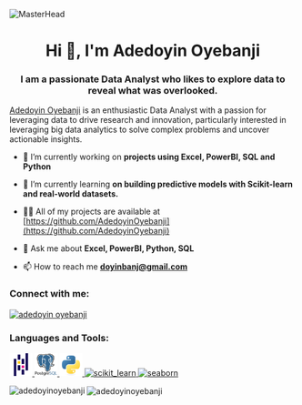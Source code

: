 ![MasterHead](https://github.com/user-attachments/assets/290b38af-f6ff-4ad0-a0e8-1cf07149df21)
<h1 align="center">Hi 👋, I'm Adedoyin Oyebanji</h1>
<h3 align="center">I am a passionate Data Analyst who likes to explore data to reveal what was overlooked.</h3>



[Adedoyin Oyebanji](https://www.linkedin.com/in/adedoyinoyebanji/) is an enthusiastic  Data Analyst with a passion for leveraging data to drive research and innovation, particularly interested in leveraging big data analytics to solve complex problems and uncover actionable insights.

- 🔭 I’m currently working on **projects using Excel, PowerBI, SQL and Python**

- 🌱 I’m currently learning **on building predictive models with Scikit-learn and real-world datasets.**

- 👨‍💻 All of my projects are available at [https://github.com/AdedoyinOyebanji](https://github.com/AdedoyinOyebanji)

- 💬 Ask me about **Excel, PowerBI, Python, SQL**

- 📫 How to reach me **doyinbanj@gmail.com**

<h3 align="left">Connect with me:</h3>
<p align="left">
<a href="https://linkedin.com/in/adedoyinoyebanji/" target="blank"><img align="center" src="https://raw.githubusercontent.com/rahuldkjain/github-profile-readme-generator/master/src/images/icons/Social/linked-in-alt.svg" alt="adedoyin oyebanji" height="30" width="40" /></a>
</p>

<h3 align="left">Languages and Tools:</h3>
<p align="left"> <a href="https://pandas.pydata.org/" target="_blank" rel="noreferrer"> <img src="https://raw.githubusercontent.com/devicons/devicon/2ae2a900d2f041da66e950e4d48052658d850630/icons/pandas/pandas-original.svg" alt="pandas" width="40" height="40"/> </a> <a href="https://www.postgresql.org" target="_blank" rel="noreferrer"> <img src="https://raw.githubusercontent.com/devicons/devicon/master/icons/postgresql/postgresql-original-wordmark.svg" alt="postgresql" width="40" height="40"/> </a> <a href="https://www.python.org" target="_blank" rel="noreferrer"> <img src="https://raw.githubusercontent.com/devicons/devicon/master/icons/python/python-original.svg" alt="python" width="40" height="40"/> </a> <a href="https://scikit-learn.org/" target="_blank" rel="noreferrer"> <img src="https://upload.wikimedia.org/wikipedia/commons/0/05/Scikit_learn_logo_small.svg" alt="scikit_learn" width="40" height="40"/> </a> <a href="https://seaborn.pydata.org/" target="_blank" rel="noreferrer"> <img src="https://seaborn.pydata.org/_images/logo-mark-lightbg.svg" alt="seaborn" width="40" height="40"/> </a> </p>

<p><img align="left" src="https://github-readme-stats.vercel.app/api/top-langs?username=adedoyinoyebanji&show_icons=true&locale=en&layout=compact" alt="adedoyinoyebanji" /></p>

<p>&nbsp;<img align="center" src="https://github-readme-stats.vercel.app/api?username=adedoyinoyebanji&show_icons=true&locale=en" alt="adedoyinoyebanji" /></p>


